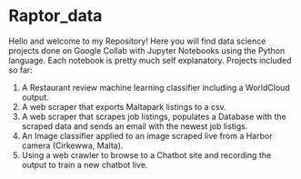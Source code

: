 # Raptor_data
Hello and welcome to my Repository! Here you will find data science projects done on Google Collab with Jupyter Notebooks using the Python language.
Each notebook is pretty much self explanatory.
Projects included so far:
1. A Restaurant review machine learning classifier including a WorldCloud output.
2. A web scraper that exports Maltapark listings to a csv.
3. A web scraper that scrapes job listings, populates a Database with the scraped data and sends an email with the newest job listigs.
4. An Image classifier applied to an image scraped live from a Harbor camera (Cirkewwa, Malta).
5. Using a web crawler to browse to a Chatbot site and recording the output to train a new chatbot live.
